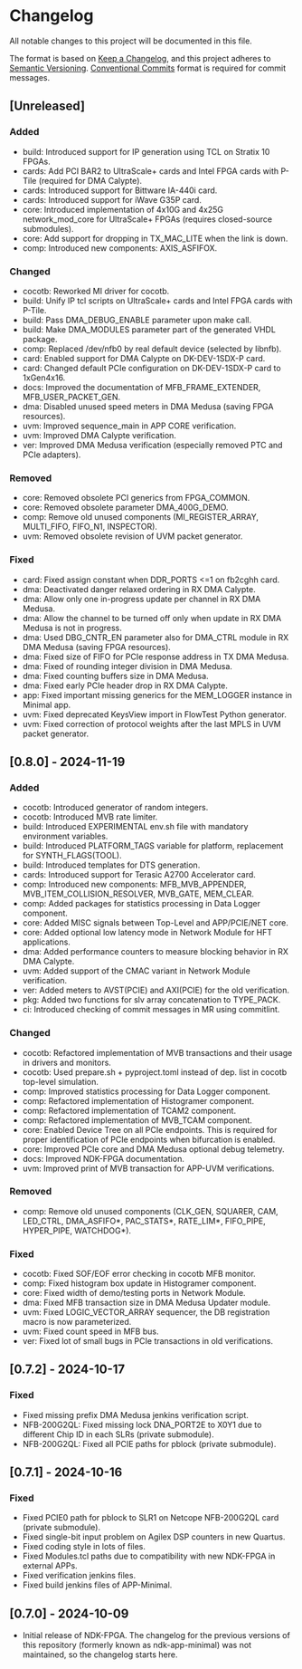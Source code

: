 # Changelog

All notable changes to this project will be documented in this file.

The format is based on [Keep a Changelog](https://keepachangelog.com/en/1.1.0/),
and this project adheres to [Semantic Versioning](https://semver.org/spec/v2.0.0.html).
[Conventional Commits](https://www.conventionalcommits.org/en/v1.0.0/) format is required for commit messages.

## [Unreleased]

### Added
- build: Introduced support for IP generation using TCL on Stratix 10 FPGAs.
- cards: Add PCI BAR2 to UltraScale+ cards and Intel FPGA cards with P-Tile (required for DMA Calypte).
- cards: Introduced support for Bittware IA-440i card.
- cards: Introduced support for iWave G35P card.
- core: Introduced implementation of 4x10G and 4x25G network_mod_core for UltraScale+ FPGAs (requires closed-source submodules).
- core: Add support for dropping in TX_MAC_LITE when the link is down.
- comp: Introduced new components: AXIS_ASFIFOX.

### Changed
- cocotb: Reworked MI driver for cocotb.
- build: Unify IP tcl scripts on UltraScale+ cards and Intel FPGA cards with P-Tile.
- build: Pass DMA_DEBUG_ENABLE parameter upon make call.
- build: Make DMA_MODULES parameter part of the generated VHDL package.
- comp: Replaced /dev/nfb0 by real default device (selected by libnfb).
- card: Enabled support for DMA Calypte on DK-DEV-1SDX-P card.
- card: Changed default PCIe configuration on DK-DEV-1SDX-P card to 1xGen4x16.
- docs: Improved the documentation of MFB_FRAME_EXTENDER, MFB_USER_PACKET_GEN.
- dma: Disabled unused speed meters in DMA Medusa (saving FPGA resources).
- uvm: Improved sequence_main in APP CORE verification.
- uvm: Improved DMA Calypte verification.
- ver: Improved DMA Medusa verification (especially removed PTC and PCIe adapters).

### Removed
- core: Removed obsolete PCI generics from FPGA_COMMON.
- core: Removed obsolete parameter DMA_400G_DEMO.
- comp: Remove old unused components (MI_REGISTER_ARRAY, MULTI_FIFO, FIFO_N1, INSPECTOR).
- uvm: Removed obsolete revision of UVM packet generator.

### Fixed
- card: Fixed assign constant when DDR_PORTS <=1 on fb2cghh card.
- dma: Deactivated danger relaxed ordering in RX DMA Calypte.
- dma: Allow only one in-progress update per channel in RX DMA Medusa.
- dma: Allow the channel to be turned off only when update in RX DMA Medusa is not in progress.
- dma: Used DBG_CNTR_EN parameter also for DMA_CTRL module in RX DMA Medusa (saving FPGA resources).
- dma: Fixed size of FIFO for PCIe response address in TX DMA Medusa.
- dma: Fixed of rounding integer division in DMA Medusa.
- dma: Fixed counting buffers size in DMA Medusa.
- dma: Fixed early PCIe header drop in RX DMA Calypte.
- app: Fixed important missing generics for the MEM_LOGGER instance in Minimal app.
- uvm: Fixed deprecated KeysView import in FlowTest Python generator.
- uvm: Fixed correction of protocol weights after the last MPLS in UVM packet generator.

## [0.8.0] - 2024-11-19

### Added
- cocotb: Introduced generator of random integers.
- cocotb: Introduced MVB rate limiter.
- build: Introduced EXPERIMENTAL env.sh file with mandatory environment variables.
- build: Introduced PLATFORM_TAGS variable for platform, replacement for SYNTH_FLAGS(TOOL).
- build: Introduced templates for DTS generation.
- cards: Introduced support for Terasic A2700 Accelerator card.
- comp: Introduced new components: MFB_MVB_APPENDER, MVB_ITEM_COLLISION_RESOLVER, MVB_GATE, MEM_CLEAR.
- comp: Added packages for statistics processing in Data Logger component.
- core: Added MISC signals between Top-Level and APP/PCIE/NET core.
- core: Added optional low latency mode in Network Module for HFT applications.
- dma: Added performance counters to measure blocking behavior in RX DMA Calypte.
- uvm: Added support of the CMAC variant in Network Module verification.
- ver: Added meters to AVST(PCIE) and AXI(PCIE) for the old verification.
- pkg: Added two functions for slv array concatenation to TYPE_PACK.
- ci: Introduced checking of commit messages in MR using commitlint.

### Changed
- cocotb: Refactored implementation of MVB transactions and their usage in drivers and monitors.
- cocotb: Used prepare.sh + pyproject.toml instead of dep. list in cocotb top-level simulation.
- comp: Improved statistics processing for Data Logger component.
- comp: Refactored implementation of Histogramer component.
- comp: Refactored implementation of TCAM2 component.
- comp: Refactored implementation of MVB_TCAM component.
- core: Enabled Device Tree on all PCIe endpoints. This is required for proper identification of PCIe endpoints when bifurcation is enabled.
- core: Improved PCIe core and DMA Medusa optional debug telemetry.
- docs: Improved NDK-FPGA documentation.
- uvm: Improved print of MVB transaction for APP-UVM verifications.

### Removed
- comp: Remove old unused components (CLK_GEN, SQUARER, CAM, LED_CTRL, DMA_ASFIFO*, PAC_STATS*,
RATE_LIM*, FIFO_PIPE, HYPER_PIPE, WATCHDOG*).

### Fixed
- cocotb: Fixed SOF/EOF error checking in cocotb MFB monitor.
- comp: Fixed histogram box update in Histogramer component.
- core: Fixed width of demo/testing ports in Network Module.
- dma: Fixed MFB transaction size in DMA Medusa Updater module.
- uvm: Fixed LOGIC_VECTOR_ARRAY sequencer, the DB registration macro is now parameterized.
- uvm: Fixed count speed in MFB bus.
- ver: Fixed lot of small bugs in PCIe transactions in old verifications.

## [0.7.2] - 2024-10-17

### Fixed

- Fixed missing prefix DMA Medusa jenkins verification script.
- NFB-200G2QL: Fixed missing lock DNA_PORT2E to X0Y1 due to different Chip ID in each SLRs (private submodule).
- NFB-200G2QL: Fixed all PCIE paths for pblock (private submodule).

## [0.7.1] - 2024-10-16

### Fixed

- Fixed PCIE0 path for pblock to SLR1 on Netcope NFB-200G2QL card (private submodule).
- Fixed single-bit input problem on Agilex DSP counters in new Quartus.
- Fixed coding style in lots of files.
- Fixed Modules.tcl paths due to compatibility with new NDK-FPGA in external APPs.
- Fixed verification jenkins files.
- Fixed build jenkins files of APP-Minimal.

## [0.7.0] - 2024-10-09

- Initial release of NDK-FPGA. The changelog for the previous versions of this
  repository (formerly known as ndk-app-minimal) was not maintained,
  so the changelog starts here.
